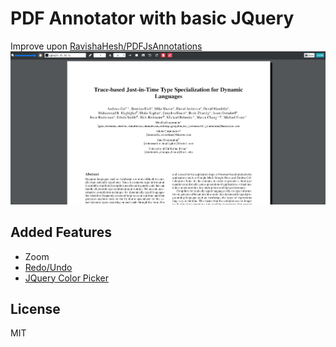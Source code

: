 # PDF Annotator with basic JQuery

Improve upon [RavishaHesh/PDFJsAnnotations](https://github.com/RavishaHesh/PDFJsAnnotations)
![Alt text](./Screenshot.png?raw=true "Screenshot")

## Added Features
- Zoom
- [Redo/Undo](https://stackoverflow.com/a/37276884)
- [JQuery Color Picker](https://www.jqueryscript.net/other/Color-Picker-Plugin-jQuery-MiniColors.html)

## License
MIT